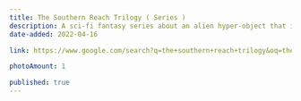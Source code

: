 ```yaml
---
title: The Southern Reach Trilogy ( Series )
description: A sci-fi fantasy series about an alien hyper-object that is affected from a location's terrior.
date-added: 2022-04-16

link: https://www.google.com/search?q=the+southern+reach+trilogy&oq=the+southern+reach&aqs=chrome.0.0i355i512j46i512j69i57j0i512l7.5133j0j4&sourceid=chrome&ie=UTF-8

photoAmount: 1

published: true
---
```

